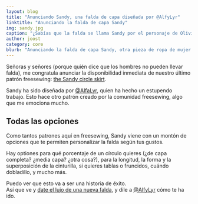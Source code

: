 ```yaml
---
layout: blog
title: "Anunciando Sandy, una falda de capa diseñada por @AlfyLyr"
linktitle: "Anunciando la falda de capa Sandy"
img: sandy.jpg
caption: "¿Sabías que la falda se llama Sandy por el personaje de Olivia Newton-John en la película Grease?"
author: joost
category: core
blurb: "Anunciando la falda de capa Sandy, otra pieza de ropa de mujer hecha por la comunidad."
---
```

Señoras y señores (porque quién dice que los hombres no pueden llevar falda), me congratula anunciar la disponibilidad inmediata de nuestro último patrón freesewing: [the Sandy circle skirt](/patterns/sandy).

Sandy ha sido diseñada por [@AlfaLyr](/users/alfalyr), quien ha hecho un estupendo trabajo. Esto hace otro patrón creado por la comunidad freesewing, algo que me emociona mucho.

## Todas las opciones

Como tantos patrones aquí en freesewing, Sandy viene con un montón de opciones que te permiten personalizar la falda según tus gustos.

Hay optiones para qué porcentaje de un círculo quieres (¿de capa completa? ¿media capa? ¿otra cosa?), para la longitud, la forma y la superposición de la cinturilla, si quieres tablas o fruncidos, cuándo dobladillo, y mucho más.

Puedo ver que esto va a ser una historia de éxito.  
Así que ve y [date el lujo de una nueva falda](/draft/sandy), y dile a [@AlfyLyr](/users/alfalyr) cómo te ha ido.

